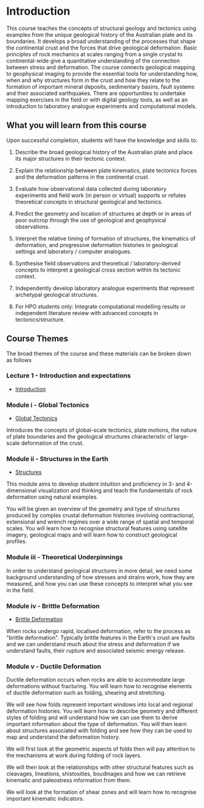 <!-- This material aligns with CMS (2023) -->

# Introduction


This course teaches the concepts of structural geology and tectonics using examples from the unique geological history of the Australian plate and its boundaries. It develops a broad understanding of the processes that shape the continental crust and the forces that drive geological deformation. Basic principles of rock mechanics at scales ranging from a single crystal to continental-wide give a quantitative understanding of the connection between stress and deformation. The course connects geological mapping to geophysical imaging to provide the essential tools for understanding how, when and why structures form in the crust and how they relate to the formation of important mineral deposits, sedimentary basins, fault systems and their associated earthquakes. There are opportunities to undertake mapping exercises in the field or with digital geology tools, as well as an introduction to laboratory analogue experiments and computational models.


## What you will learn from this course

Upon successful completion, students will have the knowledge and skills to:

  1. Describe the broad geological history of the Australian plate and place its major structures in their tectonic context.

  2. Explain the relationship between plate kinematics, plate tectonics forces and the deformation patterns in the continental crust.

  3. Evaluate how observational data collected during laboratory experiments and field work (in person or virtual) supports or refutes theoretical concepts in structural geological and tectonics.

  4. Predict the geometry and location of structures at depth or in areas of poor outcrop through the use of geological and geophysical observations.

  5. Interpret the relative timing of formation of structures, the kinematics of deformation, and progressive deformation histories in geological settings and laboratory / computer analogues.

  6. Synthesise field observations and theoretical / laboratory-derived concepts to interpret a geological cross section within its tectonic context.

  7. Independently develop laboratory analogue experiments that represent archetypal geological structures.

  8. For HPO students only: Integrate computational modelling results or independent literature review with advanced concepts in tectonics/structure.


## Course Themes

The broad themes of the course and these materials can be broken down as follows

### Lecture 1 - Introduction and expectations

  - [Introduction](Lectures/Lecture-1-Introduction)

### Module i - Global Tectonics

  - [Global Tectonics](Lectures/Module-i-GlobalTectonics)

Introduces the concepts of global-scale tectonics, plate motions, the nature of plate boundaries and the geological structures characteristic of large-scale deformation of the crust.

### Module ii - Structures in the Earth

  - [Structures](Lectures/Module-ii-Structural-Geology-And-Crustal-Deformation)

This module aims to develop student intuition and proficiency in 3- and 4-dimensional visualization and thinking and teach the fundamentals of rock deformation using natural examples.

You will be given an overview of the geometry and type of structures produced by complex crustal deformation histories involving contractional, extensional and wrench regimes over a wide range of spatial and temporal scales. You will learn how to recognise structural features using satellite imagery, geological maps and will learn how to construct geological profiles.

### Module iii - Theoretical Underpinnings

In order to understand geological structures in more detail, we need some background understanding of how stresses and strains work, how they are measured, and how you can use these concepts to interpret what you see in the field.

### Module iv - Brittle Deformation

 - [Brittle Deformation](Lectures/Module-iv-BrittleDeformation)

When rocks undergo rapid, localised deformation, refer to the process as "brittle deformation". Typically brittle features in the Earth's crust are faults and we can understand much about the stress and deformation if we understand faults, their rupture and associated seismic energy release.

### Module v - Ductile Deformation

Ductile deformation occurs when rocks are able to accommodate large deformations without fracturing.  You will learn how to recognise elements of ductile deformation such as folding, shearing and stretching.

We will see how folds represent important windows into local and regional deformation histories. You will learn how to describe geometry and different styles of folding and will understand how we can use them to derive important information about the type of deformation. You will then learn about structures associated with folding and see how they can be used to map and understand the deformation history.

We will first look at the geometric aspects of folds then will pay attention to the mechanisms at work during folding of rock layers.

We will then look at the relationships with other structural features such as cleavages, lineations, shistosities, boudinages and how we can retrieve kinematic and paleostress information from them.

We will look at the formation of shear zones and will learn how to recognise important kinematic indicators.
